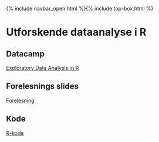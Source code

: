 {% include navbar_open.html %}{% include top-box.html %}
# Utforskende dataanalyse i R

## Datacamp
[Exploratory Data Analysis in R](https://app.datacamp.com/learn/courses/exploratory-data-analysis-in-r)

## Forelesnings slides
[Forelesning](https://github.com/uit-sok-2009-h22/uit-sok-2009-h22.github.io/blob/main/filer/Sok%202009%20Forelesning%201.pptx)

## Kode 
[R-kode](https://github.com/uit-sok-2009-h22/uit-sok-2009-h22.github.io/blob/main/filer/Forelesning%201.R)

